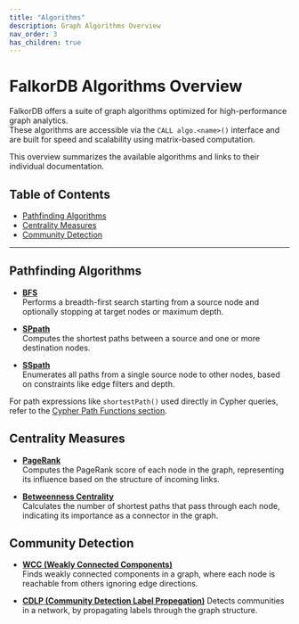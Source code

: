 ```yaml
---
title: "Algorithms"
description: Graph Algorithms Overview
nav_order: 3
has_children: true
---
```


# FalkorDB Algorithms Overview

FalkorDB offers a suite of graph algorithms optimized for high-performance graph analytics.  
These algorithms are accessible via the `CALL algo.<name>()` interface and are built for speed and scalability using matrix-based computation.

This overview summarizes the available algorithms and links to their individual documentation.

## Table of Contents

- [Pathfinding Algorithms](#pathfinding-algorithms)
- [Centrality Measures](#centrality-measures)
- [Community Detection](#community-detection)

---

## Pathfinding Algorithms

- **[BFS](./bfs.md)**  
  Performs a breadth-first search starting from a source node and optionally stopping at target nodes or maximum depth.

- **[SPpath](./sppath.md)**  
  Computes the shortest paths between a source and one or more destination nodes.

- **[SSpath](./sspath.md)**  
  Enumerates all paths from a single source node to other nodes, based on constraints like edge filters and depth.

For path expressions like `shortestPath()` used directly in Cypher queries, refer to the [Cypher Path Functions section](../cypher/functions.md#path-functions).

## Centrality Measures

- **[PageRank](./pagerank.md)**  
  Computes the PageRank score of each node in the graph, representing its influence based on the structure of incoming links.

- **[Betweenness Centrality](./betweenness_centrality.md)**  
  Calculates the number of shortest paths that pass through each node, indicating its importance as a connector in the graph.

## Community Detection

- **[WCC (Weakly Connected Components)](./wcc.md)**  
  Finds weakly connected components in a graph, where each node is reachable from others ignoring edge directions.

- **[CDLP (Community Detection Label Propegation)](./cdlp.md)**
  Detects communities in a network, by propagating labels through the graph structure.

